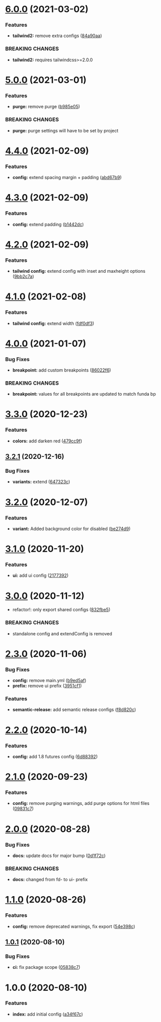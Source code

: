 # [6.0.0](https://github.com/funda-frontend/tailwind-config/compare/v5.0.0...v6.0.0) (2021-03-02)


### Features

* **tailwind2:** remove extra configs ([84a90aa](https://github.com/funda-frontend/tailwind-config/commit/84a90aa1be7fc7c0583d6f0746c4d088a5444178))


### BREAKING CHANGES

* **tailwind2:** requires tailwindcss>=2.0.0

# [5.0.0](https://github.com/funda-frontend/tailwind-config/compare/v4.4.0...v5.0.0) (2021-03-01)


### Features

* **purge:** remove purge ([b985e05](https://github.com/funda-frontend/tailwind-config/commit/b985e052fb7153e78e4742c6ce3c63fcae6cf0e6))


### BREAKING CHANGES

* **purge:** purge settings will have to be set by project

# [4.4.0](https://github.com/funda-frontend/tailwind-config/compare/v4.3.0...v4.4.0) (2021-02-09)


### Features

* **config:** extend spacing margin + padding ([abd67b9](https://github.com/funda-frontend/tailwind-config/commit/abd67b96da2e78c3b88d9404cda6319edf3539a3))

# [4.3.0](https://github.com/funda-frontend/tailwind-config/compare/v4.2.0...v4.3.0) (2021-02-09)


### Features

* **config:** extend padding ([b1442dc](https://github.com/funda-frontend/tailwind-config/commit/b1442dc144a32b7300e8c693dc416acf7e7058e7))

# [4.2.0](https://github.com/funda-frontend/tailwind-config/compare/v4.1.0...v4.2.0) (2021-02-09)


### Features

* **tailwind config:** extend config with inset and maxheight options ([9bb2c7a](https://github.com/funda-frontend/tailwind-config/commit/9bb2c7a1eed2ba8d6f1a9272867da2020f3494a8))

# [4.1.0](https://github.com/funda-frontend/tailwind-config/compare/v4.0.0...v4.1.0) (2021-02-08)


### Features

* **tailwind config:** extend width ([fdf0df3](https://github.com/funda-frontend/tailwind-config/commit/fdf0df3c7a56faec38655075068b8b1ba3a077bd))

# [4.0.0](https://github.com/funda-frontend/tailwind-config/compare/v3.3.0...v4.0.0) (2021-01-07)


### Bug Fixes

* **breakpoint:** add custom breakpoints ([86022f6](https://github.com/funda-frontend/tailwind-config/commit/86022f6f2898c49c84d2d25f1ad5ece5565fc6aa))


### BREAKING CHANGES

* **breakpoint:** values for all breakpoints are updated to match funda bp

# [3.3.0](https://github.com/funda-frontend/tailwind-config/compare/v3.2.1...v3.3.0) (2020-12-23)


### Features

* **colors:** add darken red ([479cc9f](https://github.com/funda-frontend/tailwind-config/commit/479cc9fa450c434d9b6eec957adbcb3a2b8f89a0))

## [3.2.1](https://github.com/funda-frontend/tailwind-config/compare/v3.2.0...v3.2.1) (2020-12-16)


### Bug Fixes

* **variants:** extend ([647323c](https://github.com/funda-frontend/tailwind-config/commit/647323c5ec2edc568ebd598a10ba2a22370edf99))

# [3.2.0](https://github.com/funda-frontend/tailwind-config/compare/v3.1.0...v3.2.0) (2020-12-07)


### Features

* **variant:** Added background color for disabled ([be274d9](https://github.com/funda-frontend/tailwind-config/commit/be274d9d62585b413df5a3f9fff829ad55388431))

# [3.1.0](https://github.com/funda-frontend/tailwind-config/compare/v3.0.0...v3.1.0) (2020-11-20)


### Features

* **ui:** add ui config ([2177392](https://github.com/funda-frontend/tailwind-config/commit/2177392cde2d2600a5f63911feef758f5e4e0981))

# [3.0.0](https://github.com/funda-frontend/tailwind-config/compare/v2.3.0...v3.0.0) (2020-11-12)


* refactor!: only export shared configs ([832fbe5](https://github.com/funda-frontend/tailwind-config/commit/832fbe56469ed4418e4b714890fb01086801c42b))


### BREAKING CHANGES

* standalone config and extendConfig is removed

# [2.3.0](https://github.com/funda-frontend/tailwind-config/compare/v2.2.0...v2.3.0) (2020-11-06)


### Bug Fixes

* **config:** remove main.yml ([b9ed5af](https://github.com/funda-frontend/tailwind-config/commit/b9ed5af55e009b75b35d96f238e3e799bd4273a0))
* **prefix:** remove ui prefix ([3951cf1](https://github.com/funda-frontend/tailwind-config/commit/3951cf12c726ab75d2c5bc6e537cfc828a7dceaf))


### Features

* **semantic-release:** add semantic release configs ([f8d820c](https://github.com/funda-frontend/tailwind-config/commit/f8d820ccf66513a50aaec8825bff712f676c314c))

# [2.2.0](https://github.com/funda-frontend/tailwind-config/compare/v2.1.0...v2.2.0) (2020-10-14)


### Features

* **config:** add 1.8 futures config ([6d88392](https://github.com/funda-frontend/tailwind-config/commit/6d88392f5d0009a20a6ae1ba6a2abf4389a19553))

# [2.1.0](https://github.com/funda-frontend/tailwind-config/compare/v2.0.0...v2.1.0) (2020-09-23)


### Features

* **config:** remove purging warnings, add purge options for html files ([09831c7](https://github.com/funda-frontend/tailwind-config/commit/09831c73874c6599cf47d1783c24b23acd5e49f9))

# [2.0.0](https://github.com/funda-frontend/tailwind-config/compare/v1.1.0...v2.0.0) (2020-08-28)


### Bug Fixes

* **docs:** update docs for major bump ([0d1f72c](https://github.com/funda-frontend/tailwind-config/commit/0d1f72c3876c0a05a855bea9ddc840399470072e))


### BREAKING CHANGES

* **docs:** changed from fd- to ui- prefix

# [1.1.0](https://github.com/funda-frontend/tailwind-config/compare/v1.0.1...v1.1.0) (2020-08-26)


### Features

* **config:** remove deprecated warnings, fix export ([54e398c](https://github.com/funda-frontend/tailwind-config/commit/54e398cf3059ec3746303ba38e1d4bb07b9e2227))

## [1.0.1](https://github.com/funda-frontend/tailwind-config/compare/v1.0.0...v1.0.1) (2020-08-10)


### Bug Fixes

* **ci:** fix package scope ([05838c7](https://github.com/funda-frontend/tailwind-config/commit/05838c7bc8f51c6dbe108412f04dd163d175ee5e))

# 1.0.0 (2020-08-10)


### Features

* **index:** add initial config ([a34f67c](https://github.com/funda-frontend/tailwind-config/commit/a34f67caef1001704c2cc6f32a9bb1502ef80ea9))
